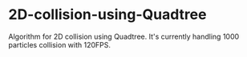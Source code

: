 # 2D-collision-using-Quadtree

Algorithm for 2D collision using Quadtree.
It's currently handling 1000 particles collision with 120FPS.
